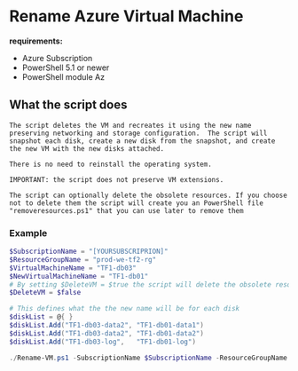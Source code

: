 # Rename Azure Virtual Machine

**requirements:**

- Azure Subscription
- PowerShell 5.1 or newer
- PowerShell module Az

## What the script does

    The script deletes the VM and recreates it using the new name preserving networking and storage configuration.  The script will snapshot each disk, create a new disk from the snapshot, and create the new VM with the new disks attached.

    There is no need to reinstall the operating system.

    IMPORTANT: the script does not preserve VM extensions.

    The script can optionally delete the obsolete resources. If you choose not to delete them the script will create you an PowerShell file "removeresources.ps1" that you can use later to remove them

### Example

```PowerShell
$SubscriptionName = "[YOURSUBSCRIPRION]"
$ResourceGroupName = "prod-we-tf2-rg"
$VirtualMachineName = "TF1-db03"
$NewVirtualMachineName = "TF1-db01"
# By setting $DeleteVM = $true the script will delete the obsolete resoures. Use this with caution
$DeleteVM = $false

# This defines what the the new name will be for each disk
$diskList = @{ }
$diskList.Add("TF1-db03-data2", "TF1-db01-data1")
$diskList.Add("TF1-db03-data2", "TF1-db01-data2")
$diskList.Add("TF1-db03-log",   "TF1-db01-log")

./Rename-VM.ps1 -SubscriptionName $SubscriptionName -ResourceGroupName $ResourceGroupName   -VirtualMachineName $VirtualMachineName -NewVirtualMachineName $NewVirtualMachineName -DiskMap $diskList -Verbose -DeleteVM $DeleteVM
 ```
